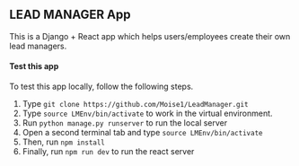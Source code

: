 ## LEAD MANAGER App 

This is a Django + React app which helps users/employees create their own lead managers.

#### Test this app

To test this app locally, follow the following steps.

1. Type `git clone https://github.com/Moise1/LeadManager.git` 
2. Type `source LMEnv/bin/activate` to work in the virtual environment.
3. Run `python manage.py runserver` to run the local server 
4. Open a second terminal tab and type `source LMEnv/bin/activate` 
5. Then, run `npm install`
6. Finally, run `npm run dev` to run the react server